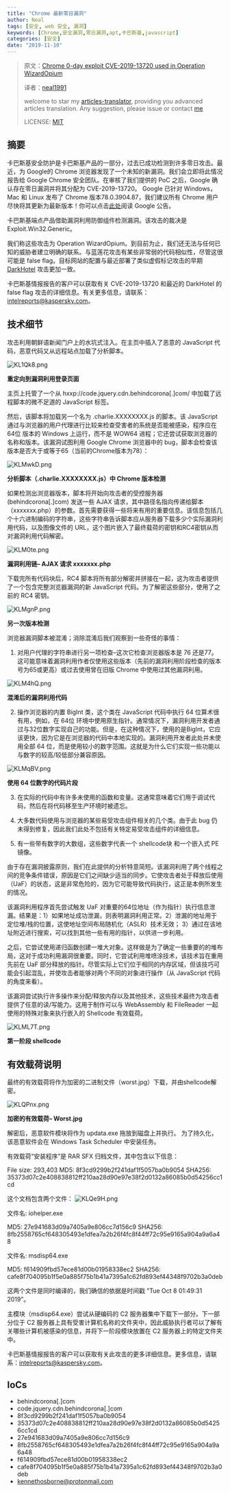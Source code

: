 ```yaml
---
title: "Chrome 最新零日漏洞"
author: Neal
tags: [安全, web 安全, 漏洞]
keywords: [Chrome,安全漏洞,零日漏洞,apt,卡巴斯基,javascript]
categories: [安全]
date: "2019-11-10" 
---
```


>原文：[Chrome 0-day exploit CVE-2019-13720 used in Operation WizardOpium](https://securelist.com/chrome-0-day-exploit-cve-2019-13720-used-in-operation-wizardopium/94866/)
>
>译者：[neal1991](https://github.com/neal1991)
>
>welcome to star my [articles-translator](https://github.com/neal1991/articles-translator/), providing you advanced articles translation. Any suggestion, please issue or contact [me](mailto:bing@stu.ecnu.edu.cn)
>
>LICENSE: [MIT](https://opensource.org/licenses/MIT)

## 摘要

卡巴斯基安全防护是卡巴斯基产品的一部分，过去已成功检测到许多零日攻击。最近，为 Google的 Chrome 浏览器发现了一个未知的新漏洞。我们会立即将此情况报告给 Google Chrome 安全团队。在审核了我们提供的 PoC 之后，Google 确认存在零日漏洞并将其分配为 CVE-2019-13720。 Google 已针对 Windows，Mac 和 Linux 发布了 Chrome 版本78.0.3904.87，我们建议所有 Chrome 用户尽快将其更新为最新版本！你可以点击[此处](https://chromereleases.googleblog.com/2019/10/stable-channel-update-for-desktop_31.html)阅读 Google 公告。

卡巴斯基端点产品借助漏洞利用防御组件检测漏洞。该攻击的裁决是 Exploit.Win32.Generic。

我们称这些攻击为 Operation WizardOpium。到目前为止，我们还无法与任何已知的威胁者建立明确的联系。与蓝莲花攻击有某些非常弱的代码相似性，尽管这很可能是 false flag。目标网站的配置与最近部署了类似虚假标记攻击的早期 [DarkHotel](https://securelist.com/the-darkhotel-apt/66779/) 攻击更加一致。

卡巴斯基情报报告的客户可以获取有关 CVE-2019-13720 和最近的 DarkHotel 的 false flag 攻击的详细信息。有关更多信息，请联系：intelreports@kaspersky.com。

## 技术细节

攻击利用朝鲜语新闻门户上的水坑式注入。在主页中插入了恶意的 JavaScript 代码，恶意代码又从远程站点加载了分析脚本。

![KL1Qk8.png](https://s2.ax1x.com/2019/11/02/KL1Qk8.png)

**重定向到漏洞利用登录页面**

主页上托管了一个从 hxxp://code.jquery.cdn.behindcorona[.]com/ 中加载了远程脚本的微不足道的 JavaScript 标签。

然后，该脚本将加载另一个名为 .charlie.XXXXXXXX.js 的脚本。该 JavaScript 通过与浏览器的用户代理进行比较来检查受害者的系统是否能被感染，程序应在 64位 版本的 Windows 上运行，而不是 WOW64 进程；它还尝试获取浏览器的名称和版本。该漏洞试图利用 Google Chrome 浏览器中的 bug，脚本会检查该版本是否大于或等于65（当前的Chrome版本为78）：

![KLMwkD.png](https://s2.ax1x.com/2019/11/02/KLMwkD.png)

**分析脚本（.charlie.XXXXXXXX.js）中 Chrome 版本检测**

如果检测出浏览器版本，脚本将开始向攻击者的受控服务器 (behindcorona[.]com) 发送一些 AJAX 请求，其中路径名指向传递给脚本（xxxxxxx.php）的参数。首先需要获得一些将来有用的重要信息。该信息包括几个十六进制编码的字符串，这些字符串告诉脚本应从服务器下载多少个实际漏洞利用代码，以及图像文件的 URL，这个图片嵌入了最终载荷的密钥和RC4密钥从而对漏洞利用代码解密。

![KLM0te.png](https://s2.ax1x.com/2019/11/02/KLM0te.png)

**漏洞利用链– AJAX 请求 xxxxxxx.php**

下载完所有代码块后，RC4 脚本将所有部分解密并拼接在一起，这为攻击者提供了一个包含完整浏览器漏洞的新 JavaScript 代码。为了解密这些部分，使用了之前的 RC4 密钥。

![KLMgnP.png](https://s2.ax1x.com/2019/11/02/KLMgnP.png)

**另一次版本检测**

浏览器漏洞脚本被混淆；消除混淆后我们观察到一些奇怪的事情：

1. 对用户代理的字符串进行另一项检查–这次它检查浏览器版本是 76 还是77。这可能意味着漏洞利用作者仅使用这些版本（先前的漏洞利用阶段检查的版本号为65或更高）或过去使用曾在旧版 Chrome 中使用过其他漏洞利用。

![KLM4hQ.png](https://s2.ax1x.com/2019/11/02/KLM4hQ.png)

**混淆后的漏洞利用代码**

2. 操作浏览器的内置 BigInt 类，这个类在 JavaScript 代码中执行 64 位算术很有用，例如，在 64位 环境中使用原生指针。通常情况下，漏洞利用开发者通过与32位数字实现自己的功能。但是，在这种情况下，使用的是BigInt，它应该更快，因为它是在浏览器的代码中本地实现的。漏洞利用开发者此处并未使用全部 64 位，而是使用较小的数字范围。这就是为什么它们实现一些功能以与数字的较高/较低部分兼容原因。

![KLMqBV.png](https://s2.ax1x.com/2019/11/02/KLMqBV.png)

**使用 64 位数字的代码片段**

3. 在实际的代码中有许多未使用的函数和变量。这通常意味着它们用于调试代码，然后在将代码移至生产环境时被遗忘。

4. 大多数代码使用与浏览器的某些易受攻击组件相关的几个类。由于此 bug 仍未得到修复，因此我们此处不包括有关特定易受攻击组件的详细信息。

5. 有一些带有数字的大数组，这些数字代表一个 shellcode块 和一个嵌入式 PE 镜像。

由于存在漏洞披露原则，我们在此提供的分析特意简短。该漏洞利用了两个线程之间的竞争条件错误，原因是它们之间缺少适当的同步。它使攻击者处于释放后使用（UaF）的状态，这是非常危险的，因为它可能导致代码执行，这正是本例所发生的情况。

该漏洞利用程序首先尝试触发 UaF 对重要的64位地址（作为指针）执行信息泄漏。结果是：1）如果地址成功泄漏，则表明漏洞利用正常。2）泄漏的地址用于定位堆/栈的位置，这使地址空间布局随机化（ASLR）技术无效； 3）通过在该地址附近进行搜索，可以找到其他一些有用的指针，以供进一步利用。

之后，它尝试使用递归函数创建一堆大对象。这样做是为了确定一些重要的的堆布局，这对于成功利用漏洞很重要。同时，它尝试利用堆喷涂技术，该技术旨在重用先前在 UaF 部分释放的指针。尽管实际上它们位于相同的内存区域，但该技巧可能会引起混乱，并使攻击者能够对两个不同的对象进行操作（从 JavaScript 代码的角度来看）。

该漏洞尝试执行许多操作来分配/释放内存以及其他技术，这些技术最终为攻击者提供了任意的读/写能力。这用于制作可以与 WebAssembly 和 FileReader 一起使用的特殊对象来执行嵌入的 Shellcode 有效载荷。

![KLML7T.png](https://s2.ax1x.com/2019/11/02/KLML7T.png)

**第一阶段 shellcode**

## 有效载荷说明

最终的有效载荷将作为加密的二进制文件（worst.jpg）下载，并由shellcode解密。

![KLQPnx.png](https://s2.ax1x.com/2019/11/02/KLQPnx.png)

**加密的有效载荷– Worst.jpg**

解密后，恶意软件模块将作为 updata.exe 拖放到磁盘上并执行。 为了持久化，该恶意软件会在 Windows Task Scheduler 中安装任务。

有效载荷“安装程序”是 RAR SFX 归档文件，其中包含以下信息：

File size: 293,403
MD5: 8f3cd9299b2f241daf1f5057ba0b9054
SHA256: 35373d07c2e408838812ff210aa28d90e97e38f2d0132a86085b0d54256cc1cd

这个文档包含两个文件：
![KLQe9H.png](https://s2.ax1x.com/2019/11/02/KLQe9H.png)

文件名: iohelper.exe

MD5: 27e941683d09a7405a9e806cc7d156c9
SHA256: 8fb2558765cf648305493e1dfea7a2b26f4fc8f44ff72c95e9165a904a9a6a48

文件名: msdisp64.exe

MD5: f614909fbd57ece81d00b01958338ec2
SHA256: cafe8f704095b1f5e0a885f75b1b41a7395a1c62fd893ef44348f9702b3a0deb

这两个文件是同时编译的，我们确信的依据是时间戳 "Tue Oct 8 01:49:31 2019”。

主模块（msdisp64.exe）尝试从硬编码的 C2 服务器集中下载下一部分。下一部分位于 C2 服务器上具有受害计算机名称的文件夹中，因此威胁执行者可以了解有关哪些计算机被感染的信息，并将下一阶段模块放置在 C2 服务器上的特定文件夹中。

卡巴斯基情报报告的客户可以获取有关此攻击的更多详细信息。更多信息，请联系：intelreports@kaspersky.com。

## IoCs

* behindcorona[.]com
* code.jquery.cdn.behindcorona[.]com
* 8f3cd9299b2f241daf1f5057ba0b9054
* 35373d07c2e408838812ff210aa28d90e97e38f2d0132a86085b0d54256cc1cd
* 27e941683d09a7405a9e806cc7d156c9
* 8fb2558765cf648305493e1dfea7a2b26f4fc8f44ff72c95e9165a904a9a6a48
* f614909fbd57ece81d00b01958338ec2
* cafe8f704095b1f5e0a885f75b1b41a7395a1c62fd893ef44348f9702b3a0deb
* kennethosborne@protonmail.com


 

 